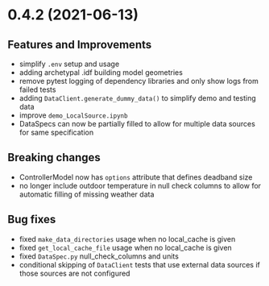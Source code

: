 
# 0.4.2 (2021-06-13)

## Features and Improvements
- simplify `.env` setup and usage
- adding archetypal .idf building model geometries
- remove pytest logging of dependency libraries and only show logs from failed tests
- adding `DataClient.generate_dummy_data()` to simplify demo and testing data
- improve `demo_LocalSource.ipynb`
- DataSpecs can now be partially filled to allow for multiple data sources for same specification

## Breaking changes
- ControllerModel now has `options` attribute that defines deadband size
- no longer include outdoor temperature in null check columns to allow for automatic filling of missing weather data

## Bug fixes
- fixed `make_data_directories` usage when no local_cache is given
- fixed `get_local_cache_file` usage when no local_cache is given
- fixed `DataSpec.py` null_check_columns and units
- conditional skipping of `DataClient` tests that use external data sources if those sources are not configured

